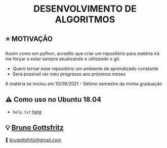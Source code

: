 <h1 align="center">DESENVOLVIMENTO DE ALGORITMOS</h1>

## :star: MOTIVAÇÃO

Assim como em python, acredito que criar um repositório para matéria irá me forçar a estar sempre atualizando e utilizando o git.

 - Quero tornar esse repositório um ambiente de aprendizado constante
 - Será possível ver meu progresso aos próximos meses

A matéria se iniciou em 10/08/2021 - Sétimo semestre da minha graduação
 

## :warning: Como uso no Ubuntu 18.04

- <code>help.txt</code>     [here](https://github.com/bruno-gs/fritz_recognizer_image/blob/main/requirements.txt)

## :bulb: [Bruno Gottsfritz](https://github.com/bruno-gs)

:email: brugottsfritz@gmail.com
